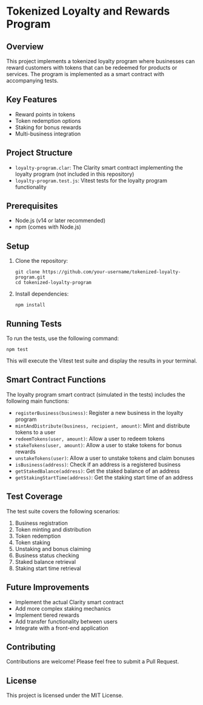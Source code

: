 # Tokenized Loyalty and Rewards Program

## Overview

This project implements a tokenized loyalty program where businesses can reward customers with tokens that can be redeemed for products or services. The program is implemented as a smart contract with accompanying tests.

## Key Features

- Reward points in tokens
- Token redemption options
- Staking for bonus rewards
- Multi-business integration

## Project Structure

- `loyalty-program.clar`: The Clarity smart contract implementing the loyalty program (not included in this repository)
- `loyalty-program.test.js`: Vitest tests for the loyalty program functionality

## Prerequisites

- Node.js (v14 or later recommended)
- npm (comes with Node.js)

## Setup

1. Clone the repository:
   ```
   git clone https://github.com/your-username/tokenized-loyalty-program.git
   cd tokenized-loyalty-program
   ```

2. Install dependencies:
   ```
   npm install
   ```

## Running Tests

To run the tests, use the following command:

```
npm test
```

This will execute the Vitest test suite and display the results in your terminal.

## Smart Contract Functions

The loyalty program smart contract (simulated in the tests) includes the following main functions:

- `registerBusiness(business)`: Register a new business in the loyalty program
- `mintAndDistribute(business, recipient, amount)`: Mint and distribute tokens to a user
- `redeemTokens(user, amount)`: Allow a user to redeem tokens
- `stakeTokens(user, amount)`: Allow a user to stake tokens for bonus rewards
- `unstakeTokens(user)`: Allow a user to unstake tokens and claim bonuses
- `isBusiness(address)`: Check if an address is a registered business
- `getStakedBalance(address)`: Get the staked balance of an address
- `getStakingStartTime(address)`: Get the staking start time of an address

## Test Coverage

The test suite covers the following scenarios:

1. Business registration
2. Token minting and distribution
3. Token redemption
4. Token staking
5. Unstaking and bonus claiming
6. Business status checking
7. Staked balance retrieval
8. Staking start time retrieval

## Future Improvements

- Implement the actual Clarity smart contract
- Add more complex staking mechanics
- Implement tiered rewards
- Add transfer functionality between users
- Integrate with a front-end application

## Contributing

Contributions are welcome! Please feel free to submit a Pull Request.

## License

This project is licensed under the MIT License.
